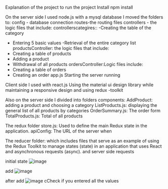 Explanation of the project
to run the project
Install npm install

On the server side I used node.js
with a mysql database
I moved the folders to:
config - database connection
routes-the routing files
controllers - the logic files that include:
controllerscategires::
-Creating the table of the category
- Entering 5 basic values
-Retrieval of the entire category list
productsController: the logic files that include:
- Creating a table of products
- Adding a product
- Withdrawal of all products
ordersController:Logic files include:
- Creating a table of orders
- Creating an order
app.js Starting the server running

Client side I used with react.js
Using the material ui design library
while maintaining a responsive design
and using redux -toolkit

Also on the server side I divided into folders
components:
AddProduct: adding a product and choosing a category
ListProducts.js: displaying the general list of all products by categories
OrderSummary.js: The order form
TotalProducts.js: Total of all products

The redux folder
store.js: Used to define the main Redux state in the application.
apiConfig: The URL of the server when

The reducer folder:
which includes files that serve as an example of using the Redux Toolkit to manage states (state) in an application that uses React and asynchronous requests (async).
and server side requests

initial state
![image](https://github.com/SARAHLER/MinistryDefence/assets/74296156/565febd7-5737-4103-bd77-a87b31b5ca00)

add
![image](https://github.com/SARAHLER/MinistryDefence/assets/74296156/30edf940-9305-462e-b511-32cf473e039b)

 after add 
 ![image](https://github.com/SARAHLER/MinistryDefence/assets/74296156/8fc2069e-a626-43a4-931e-7a16dfe039e8)
cCheck if you entered all the values 

